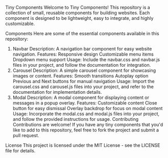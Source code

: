 Tiny Components
Welcome to Tiny Components! This repository is a collection of small, reusable components for building websites. Each component is designed to be lightweight, easy to integrate, and highly customizable.

Components
Here are some of the essential components available in this repository:

1. Navbar
Description: A navigation bar component for easy website navigation.
Features:
Responsive design
Customizable menu items
Dropdown menu support
Usage: Include the navbar.css and navbar.js files in your project, and follow the documentation for integration.
2. Carousel
Description: A simple carousel component for showcasing images or content.
Features:
Smooth transitions
Autoplay option
Previous and Next buttons for manual navigation
Usage: Import the carousel.css and carousel.js files into your project, and refer to the documentation for implementation details.
3. Modal
Description: A modal component for displaying content or messages in a popup overlay.
Features:
Customizable content
Close button for easy dismissal
Overlay backdrop for focus on modal content
Usage: Incorporate the modal.css and modal.js files into your project, and follow the provided instructions for usage.
Contributing
Contributions are welcome! If you have any tiny components that you'd like to add to this repository, feel free to fork the project and submit a pull request.

License
This project is licensed under the MIT License - see the LICENSE file for details.